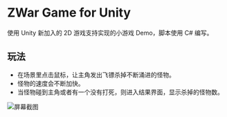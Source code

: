 ZWar Game for Unity
==================

使用 Unity 新加入的 2D 游戏支持实现的小游戏 Demo，脚本使用 C# 编写。

## 玩法

- 在场景里点击鼠标，让主角发出飞镖杀掉不断涌进的怪物。
- 怪物的速度会不断加快。
- 当怪物碰到主角或者有一个没有打死，则进入结果界面，显示杀掉的怪物数。

![屏幕截图](https://raw.github.com/bindiry/zwar_for_unity/master/screenshot.png)
